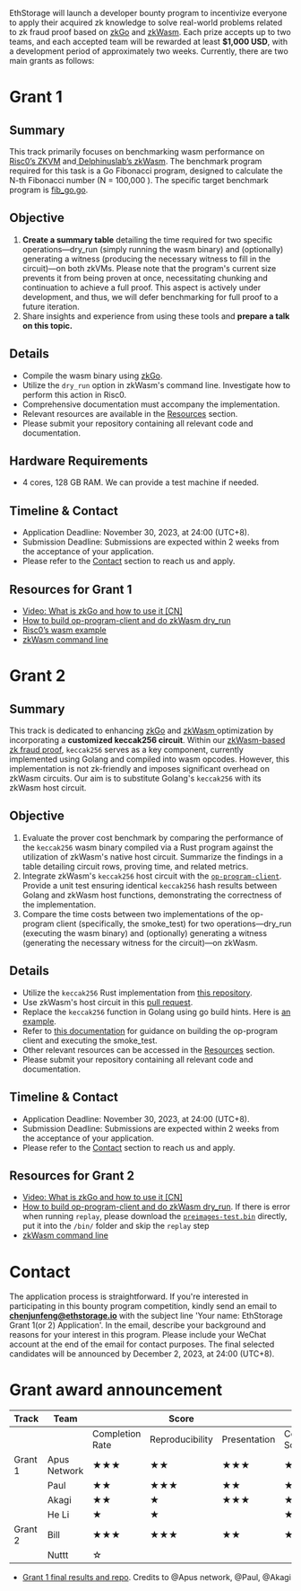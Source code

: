 EthStorage will launch a developer bounty program to incentivize everyone to apply their acquired zk knowledge to solve real-world problems related to zk fraud proof based on [zkGo](https://github.com/ethstorage/go/tree/zkGo) and [zkWasm](https://github.com/ethstorage/zkWasm/tree/dev). Each prize accepts up to two teams, and  each accepted team will be rewarded at least **$1,000 USD**, with a development period of approximately two weeks. Currently, there are two main grants as follows:

# Grant 1

## Summary
This track primarily focuses on benchmarking wasm performance on[ Risc0’s ZKVM](https://github.com/risc0/risc0/tree/main) and[ Delphinuslab’s zkWasm](https://github.com/ethstorage/zkWasm/tree/dev). The benchmark program required for this task is a Go Fibonacci program, designed to calculate the N-th Fibonacci number (N = 100,000 ). The specific target benchmark program is [fib_go.go](https://github.com/ethstorage/go/blob/zkGo/zkgo_examples/fib/fib_go.go).

## Objective
1. **Create a summary table** detailing the time required for two specific operations—dry_run (simply running the wasm binary) and  (optionally) generating a witness (producing the necessary witness to fill in the circuit)—on both zkVMs. Please note that the program's current size prevents it from being proven at once, necessitating chunking and continuation to achieve a full proof. This aspect is actively under development, and thus, we will defer benchmarking for full proof to a future iteration.
2. Share insights and experience from using these tools and **prepare a talk on this topic.**

## Details
* Compile the wasm binary using [zkGo](https://github.com/ethstorage/go/tree/zkGo).
* Utilize the `dry_run` option in zkWasm's command line. Investigate how to perform this action in Risc0.
* Comprehensive documentation must accompany the implementation.
* Relevant resources are available in the [Resources](#resources-for-grant-1) section.
* Please submit your repository containing all relevant code and documentation.

## Hardware Requirements
* 4 cores, 128 GB RAM. We can provide a test machine if needed.

## Timeline & Contact
* Application Deadline: November 30, 2023, at 24:00 (UTC+8).
* Submission Deadline: Submissions are expected within 2 weeks from the acceptance of your application.
* Please refer to the [Contact](#contact) section to reach us and apply.

## Resources for Grant 1
* [Video: What is zkGo and how to use it [CN]](https://www.youtube.com/watch?v=272hvhwYP4U (CN))
* [How to build op-program-client and do zkWasm dry_run](https://github.com/ethstorage/optimism/blob/js-io/op-program/README.md#op-program-zkwasm)
* [Risc0’s wasm example](https://github.com/risc0/risc0/blob/main/examples/wasm/README.md)
* [zkWasm command line](https://github.com/ethstorage/zkWasm/tree/dev#command-line)


# Grant 2

## Summary
This track is dedicated to enhancing [zkGo](https://github.com/ethstorage/go/tree/zkGo) and [zkWasm ](https://github.com/DelphinusLab/zkWasm)optimization by incorporating a **customized keccak256 circuit**. Within our [zkWasm-based zk fraud proof](https://ethstorage.medium.com/advancing-towards-zk-fraud-proof-zkgo-compiling-l2-geth-into-zk-compatible-wasm-a03319bec935), `keccak256` serves as a key component, currently implemented using Golang and compiled into wasm opcodes. However, this implementation is not zk-friendly and imposes significant overhead on zkWasm circuits. Our aim is to substitute Golang's `keccak256` with its zkWasm host circuit.


## Objective
1. Evaluate the prover cost benchmark by comparing the performance of the `keccak256` wasm binary compiled via a Rust program against the utilization of zkWasm's native host circuit. Summarize the findings in a table detailing circuit rows, proving time, and related metrics.
2. Integrate zkWasm's `keccak256` host circuit with the <code>[op-program-client](https://github.com/ethstorage/optimism/blob/js-io/op-program/README.md#op-program-zkwasm)</code>. Provide a unit test ensuring identical <code>keccak256</code> hash results between Golang and zkWasm host functions, demonstrating the correctness of the implementation.
3. Compare the time costs between two implementations of the op-program client (specifically, the smoke_test) for two operations—dry_run (executing the wasm binary) and (optionally) generating a witness (generating the necessary witness for the circuit)—on zkWasm.

## Details
* Utilize the `keccak256` Rust implementation from [this repository](https://github.com/taikoxyz/zkevm-circuits/blob/main/keccak256/src/keccak_arith.rs).
* Use zkWasm's host circuit in this [pull request](https://github.com/DelphinusLab/zkWasm-host-circuits/pull/70).
* Replace the `keccak256` function in Golang using go build hints. Here is [an example](https://github.com/ethstorage/go/blob/ec275ab21658df61b73bc070640c41f8a391f18a/zkgo_examples/fib/fib_zkgo.go#L7).
* Refer to [this documentation](https://github.com/ethstorage/optimism/blob/js-io/op-program/README.md) for guidance on building the op-program client and executing the smoke_test.
* Other relevant resources can be accessed in the [Resources](#resources-for-grant-2) section.
* Please submit your repository containing all relevant code and documentation.


## Timeline & Contact
* Application Deadline: November 30, 2023, at 24:00 (UTC+8).
* Submission Deadline: Submissions are expected within 2 weeks from the acceptance of your application.
* Please refer to the [Contact](#contact) section to reach us and apply.

## Resources for Grant 2
* [Video: What is zkGo and how to use it [CN]](https://www.youtube.com/watch?v=272hvhwYP4U (CN))
* [How to build op-program-client and do zkWasm dry_run](https://github.com/ethstorage/optimism/blob/js-io/op-program/README.md#op-program-zkwasm). If there is error when running `replay`, please download the [`preimages-test.bin`](./preimages-test.bin) directly, put it into the `/bin/` folder and skip the `replay` step
* [zkWasm command line](https://github.com/ethstorage/zkWasm/tree/dev#command-line)

# Contact
The application process is straightforward. If you're interested in participating in this bounty program competition, kindly send an email to **[chenjunfeng@ethstorage.io](mailto:chenjunfeng@ethstorage.io)** with the subject line 'Your name: EthStorage Grant 1(or 2) Application'. In the email, describe your background and reasons for your interest in this program. Please include your WeChat account at the end of the email for contact purposes. The final selected candidates will be announced by December 2, 2023, at 24:00 (UTC+8).

# Grant award announcement
| Track   | Team         |                 |    Score        |              |                 | Reward($) | Repo |
|---------|--------------|-----------------|-----------------|--------------|-----------------|-----------|------|
|         |              | Completion Rate | Reproducibility | Presentation | Composite Score |           |      |
| Grant 1 | Apus Network | ★★★           | ★★             | ★★★         | ★★★           | 1000      | [Link](https://github.com/Akagi201/zkvm-benchmark) |
|         | Paul         | ★★             | ★★★           | ★★           | ★★☆           | 1000      | [Link](https://github.com/ChengYueJia/EthStorage-Grant/tree/feat/grant-1)    |
|         | Akagi        | ★★             | ★              | ★★★         | ★★             | 700       | [Link](https://github.com/Akagi201/zkvm-benchmark)     |
|         | He Li        | ★              | ★               |              | ★              | 200       | [Link](https://github.com/lidashu/EthStorage-Grant/tree/feature/lidashu)     |
| Grant 2 | Bill         | ★★★           | ★★★           | ★★           | ★★★           | 1000      | [Link](https://hackmd.io/@billzkp/HyuPgN4LT)     |
|         | Nuttt        | ☆              |                 |               |                 | 100      |      |

- [Grant 1 final results and repo](https://github.com/ethstorage/EthStorage-Grant/tree/zk/grant-1). Credits to @Apus network, @Paul, @Akagi 
